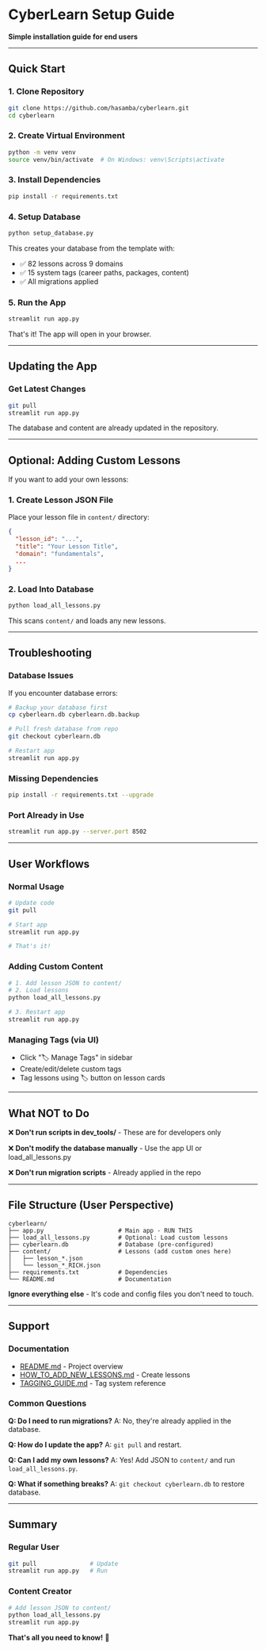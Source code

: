 # CyberLearn Setup Guide

**Simple installation guide for end users**

---

## Quick Start

### 1. Clone Repository
```bash
git clone https://github.com/hasamba/cyberlearn.git
cd cyberlearn
```

### 2. Create Virtual Environment
```bash
python -m venv venv
source venv/bin/activate  # On Windows: venv\Scripts\activate
```

### 3. Install Dependencies
```bash
pip install -r requirements.txt
```

### 4. Setup Database
```bash
python setup_database.py
```

This creates your database from the template with:
- ✅ 82 lessons across 9 domains
- ✅ 15 system tags (career paths, packages, content)
- ✅ All migrations applied

### 5. Run the App
```bash
streamlit run app.py
```

That's it! The app will open in your browser.

---

## Updating the App

### Get Latest Changes
```bash
git pull
streamlit run app.py
```

The database and content are already updated in the repository.

---

## Optional: Adding Custom Lessons

If you want to add your own lessons:

### 1. Create Lesson JSON File
Place your lesson file in `content/` directory:
```json
{
  "lesson_id": "...",
  "title": "Your Lesson Title",
  "domain": "fundamentals",
  ...
}
```

### 2. Load Into Database
```bash
python load_all_lessons.py
```

This scans `content/` and loads any new lessons.

---

## Troubleshooting

### Database Issues
If you encounter database errors:

```bash
# Backup your database first
cp cyberlearn.db cyberlearn.db.backup

# Pull fresh database from repo
git checkout cyberlearn.db

# Restart app
streamlit run app.py
```

### Missing Dependencies
```bash
pip install -r requirements.txt --upgrade
```

### Port Already in Use
```bash
streamlit run app.py --server.port 8502
```

---

## User Workflows

### Normal Usage
```bash
# Update code
git pull

# Start app
streamlit run app.py

# That's it!
```

### Adding Custom Content
```bash
# 1. Add lesson JSON to content/
# 2. Load lessons
python load_all_lessons.py

# 3. Restart app
streamlit run app.py
```

### Managing Tags (via UI)
- Click "🏷️ Manage Tags" in sidebar
- Create/edit/delete custom tags
- Tag lessons using 🏷️ button on lesson cards

---

## What NOT to Do

❌ **Don't run scripts in dev_tools/** - These are for developers only

❌ **Don't modify the database manually** - Use the app UI or load_all_lessons.py

❌ **Don't run migration scripts** - Already applied in the repo

---

## File Structure (User Perspective)

```
cyberlearn/
├── app.py                     # Main app - RUN THIS
├── load_all_lessons.py        # Optional: Load custom lessons
├── cyberlearn.db              # Database (pre-configured)
├── content/                   # Lessons (add custom ones here)
│   ├── lesson_*.json
│   └── lesson_*_RICH.json
├── requirements.txt           # Dependencies
└── README.md                  # Documentation
```

**Ignore everything else** - It's code and config files you don't need to touch.

---

## Support

### Documentation
- [README.md](README.md) - Project overview
- [HOW_TO_ADD_NEW_LESSONS.md](HOW_TO_ADD_NEW_LESSONS.md) - Create lessons
- [TAGGING_GUIDE.md](TAGGING_GUIDE.md) - Tag system reference

### Common Questions

**Q: Do I need to run migrations?**
A: No, they're already applied in the database.

**Q: How do I update the app?**
A: `git pull` and restart.

**Q: Can I add my own lessons?**
A: Yes! Add JSON to `content/` and run `load_all_lessons.py`.

**Q: What if something breaks?**
A: `git checkout cyberlearn.db` to restore database.

---

## Summary

### Regular User
```bash
git pull               # Update
streamlit run app.py   # Run
```

### Content Creator
```bash
# Add lesson JSON to content/
python load_all_lessons.py
streamlit run app.py
```

**That's all you need to know!** 🎉
